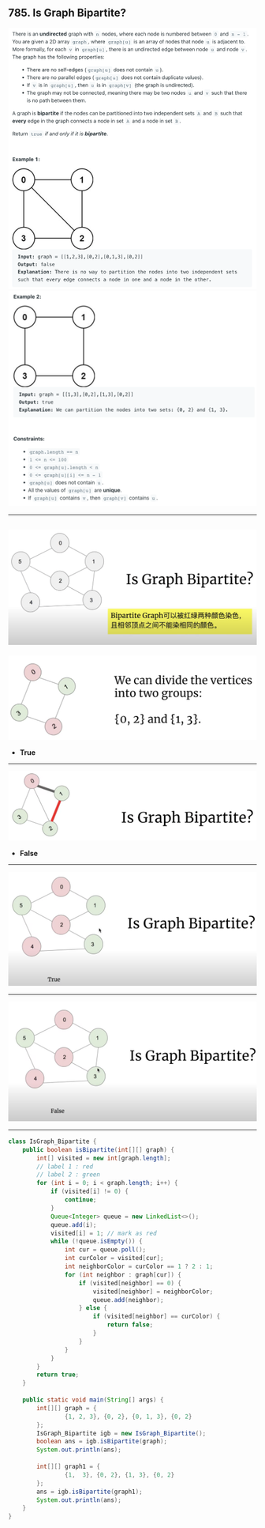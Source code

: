 ## 785. Is Graph Bipartite?
![](img/2022-10-14-09-11-02.png)
![](img/2022-10-14-09-11-15.png)

---
![](img/2022-10-14-09-11-34.png)
---

![](img/2022-10-14-09-12-11.png)
- **True**
---

![](img/2022-10-14-09-18-42.png)
- **False**

---

![](img/2022-10-14-09-19-31.png)

---

![](img/2022-10-14-09-19-52.png)

---

```java
class IsGraph_Bipartite {
    public boolean isBipartite(int[][] graph) {
        int[] visited = new int[graph.length];
        // label 1 : red
        // label 2 : green
        for (int i = 0; i < graph.length; i++) {
            if (visited[i] != 0) {
                continue;
            }
            Queue<Integer> queue = new LinkedList<>();
            queue.add(i);
            visited[i] = 1; // mark as red
            while (!queue.isEmpty()) {
                int cur = queue.poll();
                int curColor = visited[cur];
                int neighborColor = curColor == 1 ? 2 : 1;
                for (int neighbor : graph[cur]) {
                    if (visited[neighbor] == 0) {
                        visited[neighbor] = neighborColor;
                        queue.add(neighbor);
                    } else {
                        if (visited[neighbor] == curColor) {
                            return false;
                        }
                    }
                }
            }
        }
        return true;
    }

    public static void main(String[] args) {
        int[][] graph = {
                {1, 2, 3}, {0, 2}, {0, 1, 3}, {0, 2}
        };
        IsGraph_Bipartite igb = new IsGraph_Bipartite();
        boolean ans = igb.isBipartite(graph);
        System.out.println(ans);

        int[][] graph1 = {
                {1,  3}, {0, 2}, {1, 3}, {0, 2}
        };
        ans = igb.isBipartite(graph1);
        System.out.println(ans);
    }
}
```


